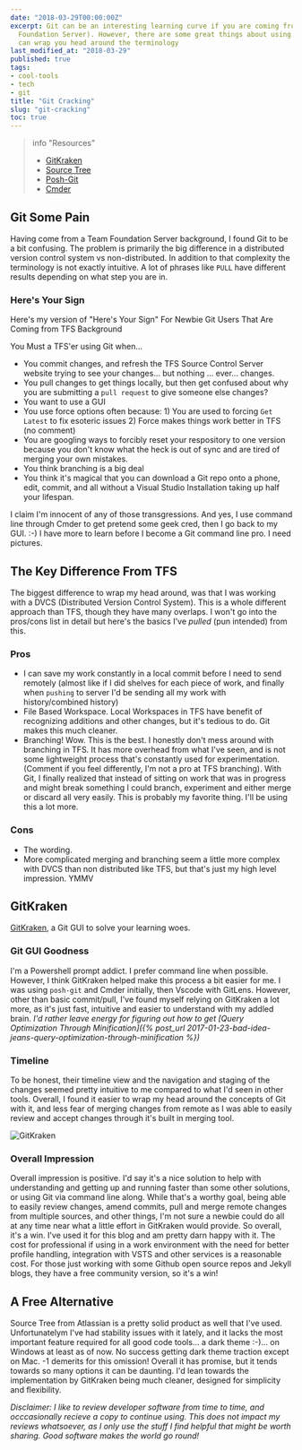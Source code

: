 ```yaml
---
date: "2018-03-29T00:00:00Z"
excerpt: Git can be an interesting learning curve if you are coming from TFS (Team
  Foundation Server). However, there are some great things about using Git if you
  can wrap you head around the terminology
last_modified_at: "2018-03-29"
published: true
tags:
- cool-tools
- tech
- git
title: "Git Cracking"
slug: "git-cracking"
toc: true
---
```


> info "Resources"
> - [GitKraken](http://bit.ly/2J6a4mW)
> - [Source Tree](http://bit.ly/2pPQeUU)
> - [Posh-Git](http://bit.ly/2pOPLm6)
> - [Cmder](http://bit.ly/2GnxzpH)

## Git Some Pain

Having come from a Team Foundation Server background, I found Git to be a bit confusing. The problem is primarily the big difference in a distributed version control system vs non-distributed. In addition to that complexity the terminology is not exactly intuitive. A lot of phrases like `PULL` have different results depending on what step you are in.

### Here's Your Sign
Here's my version of "Here's Your Sign" For Newbie Git Users That Are Coming from TFS Background

You Must a TFS'er using Git when...
- You commit changes, and refresh the TFS Source Control Server website trying to see your changes... but nothing ... ever... changes.
- You pull changes to get things locally, but then get confused about why you are submitting a `pull request` to give someone else changes?
- You want to use a GUI
- You use force options often because: 1) You are used to forcing `Get Latest` to fix esoteric issues 2) Force makes things work better in TFS (no comment)
- You are googling ways to forcibly reset your respository to one version because you don't know what the heck is out of sync and are tired of merging your own mistakes.
- You think branching is a big deal
- You think it's magical that you can download a Git repo onto a phone, edit, commit, and all without a Visual Studio Installation taking up half your lifespan.

I claim I'm innocent of any of those transgressions.
And yes, I use command line through Cmder to get pretend some geek cred, then I go back to my GUI. :-) I have more to learn before I become a Git command line pro. I need pictures.

## The Key Difference From TFS

The biggest difference to wrap my head around, was that I was working with a DVCS (Distributed Version Control System). This is a whole different approach than TFS, though they have many overlaps. I won't go into the pros/cons list in detail but here's the basics I've *pulled* (pun intended) from this.

### Pros

- I can save my work constantly in a local commit before I need to send remotely (almost like if I did shelves for each piece of work, and finally when `pushing` to server I'd be sending all my work with history/combined history)
- File Based Workspace. Local Workspaces in TFS have benefit of recognizing additions and other changes, but it's tedious to do. Git makes this much cleaner.
- Branching! Wow. This is the best. I honestly don't mess around with branching in TFS. It has more overhead from what I've seen, and is not some lightweight process that's constantly used for experimentation. (Comment if you feel differently, I'm not a pro at TFS branching). With Git, I finally realized that instead of sitting on work that was in progress and might break something I could branch, experiment and either merge or discard all very easily. This is probably my favorite thing. I'll be using this a lot more.

### Cons

- The wording.
- More complicated merging and branching seem a little more complex with DVCS than non distributed like TFS, but that's just my high level impression. YMMV

## GitKraken

[GitKraken](http://bit.ly/2J6a4mW), a Git GUI to solve your learning woes.

### Git GUI Goodness

I'm a Powershell prompt addict. I prefer command line when possible. However, I think GitKraken helped make this process a bit easier for me. I was using `posh-git` and Cmder initially, then Vscode with GitLens. However, other than basic commit/pull, I've found myself relying on GitKraken a lot more, as it's just fast, intuitive and easier to understand with my addled brain. *I'd rather leave energy for figuring out how to get [Query Optimization Through Minification]({% post_url 2017-01-23-bad-idea-jeans-query-optimization-through-minification %})*

###  Timeline
To be honest, their timeline view and the navigation and staging of the changes seemed pretty intuitive to me compared to what I'd seen in other tools. Overall, I found it easier to wrap my head around the concepts of Git with it, and less fear of merging changes from remote as I was able to easily review and accept changes through it's built in merging tool.

![GitKraken](/images/2018-03-26_9-08-39-GitKrakenTimeline.png)

### Overall Impression

Overall impression is positive. I'd say it's a nice solution to help with understanding and getting up and running faster than some other solutions, or using Git via command line along. While that's a worthy goal, being able to easily review changes, amend commits, pull and merge remote changes from multiple sources, and other things, I'm not sure a newbie could do all at any time near what a little effort in GitKraken would provide. So overall, it's a win. I've used it for this blog and am pretty darn happy with it. The cost for professional if using in a work environment with the need for better profile handling, integration with VSTS and other services is a reasonable cost. For those just working with some Github open source repos and Jekyll blogs, they have a free community version, so it's a win!

## A Free Alternative

Source Tree from Atlassian is a pretty solid product as well that I've used. Unfortunatelym I've had stability issues with it lately, and it lacks the most important feature required for all good code tools... a dark theme :-)... on Windows at least as of now. No success getting dark theme traction except on Mac. -1 demerits for this omission! Overall it has promise, but it tends towards so many options it can be daunting. I'd lean towards the implementation by GitKraken being much cleaner, designed for simplicity and flexibility.

*Disclaimer: I like to review developer software from time to time, and occcasionally recieve a copy to continue using. This does not impact my reviews whatsoever, as I only use the stuff I find helpful that might be worth sharing. Good software makes the world go round!*

